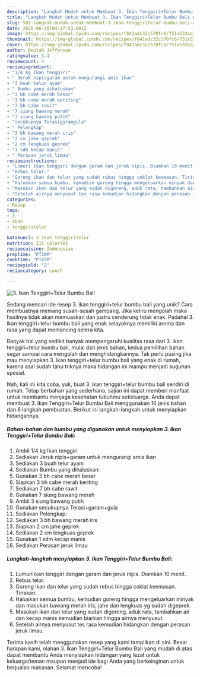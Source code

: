 ```yaml
---
description: "Langkah Mudah untuk Membuat 3. Ikan Tenggiri+Telur Bumbu Bali Anti Gagal"
title: "Langkah Mudah untuk Membuat 3. Ikan Tenggiri+Telur Bumbu Bali Anti Gagal"
slug: 581-langkah-mudah-untuk-membuat-3-ikan-tenggiritelur-bumbu-bali-anti-gagal
date: 2020-06-30T04:47:53.001Z
image: https://img-global.cpcdn.com/recipes/f841adc32c570fc6/751x532cq70/3-ikan-tenggiritelur-bumbu-bali-foto-resep-utama.jpg
thumbnail: https://img-global.cpcdn.com/recipes/f841adc32c570fc6/751x532cq70/3-ikan-tenggiritelur-bumbu-bali-foto-resep-utama.jpg
cover: https://img-global.cpcdn.com/recipes/f841adc32c570fc6/751x532cq70/3-ikan-tenggiritelur-bumbu-bali-foto-resep-utama.jpg
author: Beulah Jefferson
ratingvalue: 3.4
reviewcount: 4
recipeingredient:
- "1/4 kg Ikan tenggiri"
- " Jeruk nipisgaram untuk mengurangi amis ikan"
- "3 buah telur ayam"
- " Bumbu yang dihaluskan"
- "3 bh cabe merah besar"
- "3 bh cabe merah keriting"
- "7 bh cabe rawit"
- "7 siung bawang merah"
- "3 siung bawang putih"
- "secukupnya Terasigaramgula"
- " Pelengkap"
- "3 bh bawang merah iris"
- "2 cm jahe geprek"
- "2 cm lengkuas geprek"
- "1 sdm kecap manis"
- " Perasan jeruk limau"
recipeinstructions:
- "Lumuri ikan tenggiri dengan garam dan jeruk nipis. Diamkan 10 menit."
- "Rebus telur."
- "Goreng ikan dan telur yang sudah rebus hingga coklat keemasan. Tiriskan."
- "Haluskan semua bumbu, kemudian goreng hingga mengeluarkan minyak dan masukan bawang merah iris, jahe dan lengkuas yg sudah digeprek."
- "Masukan ikan dan telur yang sudah digoreng, aduk rata, tambahkan air dan kecap manis kemudian biarkan hingga airnya menyusut."
- "Setelah airnya menyusut tes rasa kemudian hidangkan dengan perasan jeruk limau."
categories:
- Resep
tags:
- 3
- ikan
- tenggiritelur

katakunci: 3 ikan tenggiritelur 
nutrition: 211 calories
recipecuisine: Indonesian
preptime: "PT30M"
cooktime: "PT45M"
recipeyield: "2"
recipecategory: Lunch

---
```



![3. Ikan Tenggiri+Telur Bumbu Bali](https://img-global.cpcdn.com/recipes/f841adc32c570fc6/751x532cq70/3-ikan-tenggiritelur-bumbu-bali-foto-resep-utama.jpg)

Sedang mencari ide resep 3. ikan tenggiri+telur bumbu bali yang unik? Cara membuatnya memang susah-susah gampang. Jika keliru mengolah maka hasilnya tidak akan memuaskan dan justru cenderung tidak enak. Padahal 3. ikan tenggiri+telur bumbu bali yang enak selayaknya memiliki aroma dan rasa yang dapat memancing selera kita.



Banyak hal yang sedikit banyak mempengaruhi kualitas rasa dari 3. ikan tenggiri+telur bumbu bali, mulai dari jenis bahan, kedua pemilihan bahan segar sampai cara mengolah dan menghidangkannya. Tak perlu pusing jika mau menyiapkan 3. ikan tenggiri+telur bumbu bali yang enak di rumah, karena asal sudah tahu triknya maka hidangan ini mampu menjadi suguhan spesial.


Nah, kali ini kita coba, yuk, buat 3. ikan tenggiri+telur bumbu bali sendiri di rumah. Tetap berbahan yang sederhana, sajian ini dapat memberi manfaat untuk membantu menjaga kesehatan tubuhmu sekeluarga. Anda dapat membuat 3. Ikan Tenggiri+Telur Bumbu Bali menggunakan 16 jenis bahan dan 6 langkah pembuatan. Berikut ini langkah-langkah untuk menyiapkan hidangannya.

<!--inarticleads1-->

##### Bahan-bahan dan bumbu yang digunakan untuk menyiapkan 3. Ikan Tenggiri+Telur Bumbu Bali:

1. Ambil 1/4 kg Ikan tenggiri
1. Sediakan  Jeruk nipis+garam untuk mengurangi amis ikan
1. Sediakan 3 buah telur ayam
1. Sediakan  Bumbu yang dihaluskan:
1. Gunakan 3 bh cabe merah besar
1. Siapkan 3 bh cabe merah keriting
1. Sediakan 7 bh cabe rawit
1. Gunakan 7 siung bawang merah
1. Ambil 3 siung bawang putih
1. Gunakan secukupnya Terasi+garam+gula
1. Sediakan  Pelengkap:
1. Sediakan 3 bh bawang merah iris
1. Siapkan 2 cm jahe geprek
1. Sediakan 2 cm lengkuas geprek
1. Gunakan 1 sdm kecap manis
1. Sediakan  Perasan jeruk limau




<!--inarticleads2-->

##### Langkah-langkah menyiapkan 3. Ikan Tenggiri+Telur Bumbu Bali:

1. Lumuri ikan tenggiri dengan garam dan jeruk nipis. Diamkan 10 menit.
1. Rebus telur.
1. Goreng ikan dan telur yang sudah rebus hingga coklat keemasan. Tiriskan.
1. Haluskan semua bumbu, kemudian goreng hingga mengeluarkan minyak dan masukan bawang merah iris, jahe dan lengkuas yg sudah digeprek.
1. Masukan ikan dan telur yang sudah digoreng, aduk rata, tambahkan air dan kecap manis kemudian biarkan hingga airnya menyusut.
1. Setelah airnya menyusut tes rasa kemudian hidangkan dengan perasan jeruk limau.




Terima kasih telah menggunakan resep yang kami tampilkan di sini. Besar harapan kami, olahan 3. Ikan Tenggiri+Telur Bumbu Bali yang mudah di atas dapat membantu Anda menyiapkan hidangan yang lezat untuk keluarga/teman maupun menjadi ide bagi Anda yang berkeinginan untuk berjualan makanan. Selamat mencoba!
